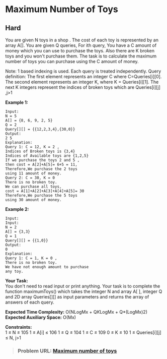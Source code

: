 # **Maximum Number of Toys**

## **Hard**

You are given N toys in a shop .
The cost of each toy is represented by an array A[]. You are given Q queries, For ith query, You have a C amount of money which you can use to purchase the toys. Also there are K broken toys and you won't purchase them. The task is to calculate the maximum number of toys you can purchase using the C amount of money.

Note: 1 based indexing is used. Each query is treated independently.
Query definition: The first element represents an integer C where C=Queries[i][0].
The second element represents an integer K, where K = Queries[i][1].
The next K integers represent the indices of broken toys which are Queries[i][j] ,j>1

**Example 1:**

```
Input:
N = 5
A[] = {8, 6, 9, 2, 5}
Q = 2
Query[][] = {{12,2,3,4},{30,0}}
Output:
2 5
Explanation:
Query 1: C = 12, K = 2 , 
Indices of Broken toys is {3,4}
Indices of Available toys are {1,2,5}
If we purchase the toys 2 and 5 , 
then cost = A[2]+A[5]= 6+5 = 11,
Therefore,We purchase the 2 toys 
using 11 amount of money.
Query 2: C = 30, K = 0
There is no broken toy. 
We can purchase all toys,
cost = A[1]+A[2]+A[3]+A[4]+A[5]= 30
Therefore,We purchase the 5 toys
using 30 amount of money.
```

**Example 2:**

```
Input:
Input:
N = 2
A[] = {3,3}
Q = 1
Query[][] = {{1,0}}
Output:
0
Explanation:
Query 1: C = 1, K = 0 , 
There is no broken toy. 
We have not enough amount to purchase 
any toy.
```

**Your Task:**  
You don't need to read input or print anything. Your task is to complete the function maximumToys() which takes the integer N and array A[ ],  integer Q and 2D array Queries[][] as input parameters and returns the array of answers of each query.

**Expected Time Complexity:** O(NLogMx + Q*K*LogMx + Q*(LogMx)2)  
**Expected Auxiliary Space:** O(Mx)

**Constraints:**  
1 ≤ N ≤ 105
1 ≤ A[i] ≤ 106
1 ≤ Q ≤ 104
1 ≤ C ≤ 109
0 ≤ K ≤ 10
1 ≤ Queries[i][j] ≤ N, j>1

> ### **Problem URL: [Maximum number of toys](https://practice.geeksforgeeks.org/problems/maximum-number-of-toys/1)**
